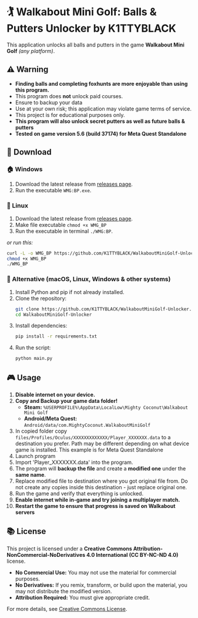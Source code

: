 # 🏌️ Walkabout Mini Golf: Balls & Putters Unlocker by K1TTYBLACK

This application unlocks all balls and putters in the game **Walkabout Mini Golf** *(any platform)*.

## ⚠️ Warning

- **Finding balls and completing foxhunts are more enjoyable than using this program.**
- This program does **not** unlock paid courses.
- Ensure to backup your data
- Use at your own risk; this application may violate game terms of service.
- This project is for educational purposes only.
- **This program will also unlock secret putters as well as future balls & putters**
- **Tested on game version 5.6 (build 37174) for Meta Quest Standalone**

## 📂 Download

### 🏠 Windows
1. Download the latest release from [releases page](https://github.com/K1TTYBLACK/WalkaboutMiniGolf-Unlocker/releases).
2. Run the executable `WMG:BP.exe`.

### 🐧 Linux
1. Download the latest release from [releases page](https://github.com/K1TTYBLACK/WalkaboutMiniGolf-Unlocker/releases).
2. Make file executable `chmod +x WMG_BP`
3. Run the executable in terminal `./WMG:BP`.

*or run this:*
```sh
curl -L -o WMG_BP https://github.com/K1TTYBLACK/WalkaboutMiniGolf-Unlocker/raw/refs/heads/main/dist/WMG_BP
chmod +x WMG_BP
./WMG_BP
```

### 🍏 Alternative (macOS, Linux, Windows & other systems)
1. Install Python and pip if not already installed.
2. Clone the repository:
   ```sh
   git clone https://github.com/K1TTYBLACK/WalkaboutMiniGolf-Unlocker.git
   cd WalkaboutMiniGolf-Unlocker
   ```
3. Install dependencies:
   ```sh
   pip install -r requirements.txt
   ```
4. Run the script:
   ```sh
   python main.py
   ```

## 🎮 Usage
1. **Disable internet on your device.**
2. **Copy and Backup your game data folder!**
   - **Steam:** `%USERPROFILE%\AppData\LocalLow\Mighty Coconut\Walkabout Mini Golf`
   - **Android/Meta Quest:** `Android/data/com.MightyCoconut.WalkaboutMiniGolf`
3. In copied folder copy `files/Profiles/Oculus/XXXXXXXXXXXXX/Player_XXXXXXX.data` to a destination you prefer. Path may be different depending on what device game is installed. This example is for Meta Quest Standalone
4. Launch program 
4. Import 'Player_XXXXXXX.data' into the program.
5. The program will **backup the file** and create a **modified one** under the **same name**.
6. Replace modified file to destination where you got original file from. Do not create any copies inside this destination - just replace original one.
7. Run the game and verify that everything is unlocked.
8. **Enable internet while in-game and try joining a multiplayer match.**
9. **Restart the game to ensure that progress is saved on Walkabout servers**

## 📚 License
This project is licensed under a **Creative Commons Attribution-NonCommercial-NoDerivatives 4.0 International (CC BY-NC-ND 4.0)** license.

- **No Commercial Use:** You may not use the material for commercial purposes.
- **No Derivatives:** If you remix, transform, or build upon the material, you may not distribute the modified version.
- **Attribution Required:** You must give appropriate credit.

For more details, see [Creative Commons License](https://creativecommons.org/licenses/by-nc-nd/4.0/).

